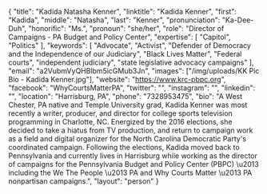 {
  "title": "Kadida Natasha Kenner",
  "linktitle": "Kadida Kenner",
  "first": "Kadida",
  "middle": "Natasha",
  "last": "Kenner",
  "pronunciation": "Ka-Dee-Duh",
  "honorific": "Ms.",
  "pronoun": "she/her",
  "role": "Director of Campaigns - PA Budget and Policy Center",
  "expertise": [
    "Capitol",
    "Politics"
  ],
  "keywords": [
    "Advocate",
    "Activist",
    "Defender of Democracy and the Independence of our Judiciary",
    "Black Lives Matter",
    "Federal courts",
    "independent judiciary",
    "state legislative advocacy campaigns"
  ],
  "email": "a2VubmVyQHBlbm5icGMub3Jn",
  "images": ["/img/uploads/KK Pic Bio - Kadida Kenner.jpg"],
  "website": "https://www.krc-pbpc.org",
  "facebook": "WhyCourtsMatterPA",
  "twitter": "",
  "instagram": "",
  "linkedin": "",
  "location": "Harrisburg, PA",
  "phone": "7328953475",
  "bio": "A West Chester, PA native and Temple University grad, Kadida Kenner was most recently a writer, producer, and director for college sports television programming in Charlotte, NC. Energized by the 2016 elections, she decided to take a hiatus from TV production, and return to campaign work as a field and digital organizer for the North Carolina Democratic Party's coordinated campaign. Following the elections, Kadida moved back to Pennsylvania and currently lives in Harrisburg while working as the director of campaigns for the Pennsylvania Budget and Policy Center (PBPC) \u2013 including the We The People \u2013 PA and Why Courts Matter \u2013 PA nonpartisan campaigns.",
  "layout": "person"
}
